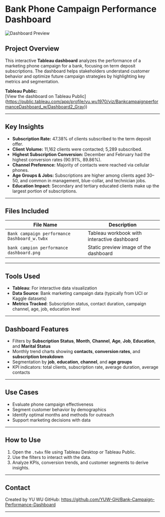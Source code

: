 # Bank Phone Campaign Performance Dashboard

![Dashboard Preview](Preview_bank%20campion%20performance%20dashboard)

## Project Overview

This interactive **Tableau dashboard** analyzes the performance of a marketing phone campaign for a bank, focusing on term deposit subscriptions. The dashboard helps stakeholders understand customer behavior and optimize future campaign strategies by highlighting key metrics and segmentation.

 **Tableau Public:**  
 [View the dashboard on Tableau Public]
(https://public.tableau.com/app/profile/yu.wu1970/viz/BankcampaignperformanceDashboard_w/Dashboard2_Gray))

---

## Key Insights

- **Subscription Rate:** 47.38% of clients subscribed to the term deposit offer.
- **Client Volume:** 11,162 clients were contacted; 5,289 subscribed.
- **Highest Subscription Conversion:** December and February had the highest conversion rates (90.91%, 89.86%).
- **Channel Preference:** Majority of contacts were reached via cellular phones.
- **Age Groups & Jobs:** Subscriptions are higher among clients aged 30–50, and common in management, blue-collar, and technician jobs.
- **Education Impact:** Secondary and tertiary educated clients make up the largest portion of subscriptions.

---

## Files Included

| File Name                                   | Description                                               |
|--------------------------------------------|-----------------------------------------------------------|
| `Bank campaign performance Dashboard_w.twbx`| Tableau workbook with interactive dashboard               |
| `bank campion performance dashboard.png`    | Static preview image of the dashboard                     |

---

## Tools Used

- **Tableau**: For interactive data visualization
- **Data Source**: Bank marketing campaign data (typically from UCI or Kaggle datasets)
- **Metrics Tracked**: Subscription status, contact duration, campaign channel, age, job, education level

---

## Dashboard Features

- Filters by **Subscription Status**, **Month**, **Channel**, **Age**, **Job**, **Education**, and **Marital Status**
- Monthly trend charts showing **contacts**, **conversion rates**, and **subscription breakdown**
- Segmentation by **job**, **education**, **channel**, and **age groups**
- KPI indicators: total clients, subscription rate, average duration, average contacts

---

## Use Cases

- Evaluate phone campaign effectiveness
- Segment customer behavior by demographics
- Identify optimal months and methods for outreach
- Support marketing decisions with data

---

## How to Use

1. Open the `.twbx` file using Tableau Desktop or Tableau Public.
2. Use the filters to interact with the data.
3. Analyze KPIs, conversion trends, and customer segments to derive insights.

---

## Contact

Created by YU WU 
GitHub: https://github.com/YUW-GH/Bank-Campaign-Performance-Dashboard

---

